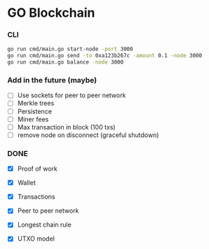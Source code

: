 # GO Blockchain

### CLI

```bash
go run cmd/main.go start-node -port 3000
go run cmd/main.go send -to 0xa123b267c -amount 0.1 -node 3000
go run cmd/main.go balance -node 3000 
```

### Add in the future (maybe)
- [ ] Use sockets for peer to peer network
- [ ] Merkle trees
- [ ] Persistence
- [ ] Miner fees
- [ ] Max transaction in block (100 txs)
- [ ] remove node on disconnect (graceful shutdown)

### DONE
- [X] Proof of work
- [x] Wallet
- [x] Transactions
- [X] Peer to peer network
- [X] Longest chain rule 
- [X] UTXO model


